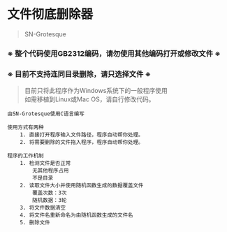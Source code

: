 # 文件彻底删除器
> SN-Grotesque

### ※ 整个代码使用GB2312编码，请勿使用其他编码打开或修改文件 ※
### ※ 目前不支持连同目录删除，请只选择文件 ※

> 目前只将此程序作为Windows系统下的一般程序使用<br>
> 如需移植到Linux或Mac OS，请自行修改代码。

```text
由SN-Grotesque使用C语言编写

使用方式有两种
    1. 直接打开程序输入文件路径，程序自动帮你处理。
    2. 将需要删除的文件拖入程序，程序自动帮你处理。

程序的工作机制
    1. 检测文件是否正常
        无其他程序占用
        不是目录
    2. 读取文件大小并使用随机函数生成的数据覆盖文件
        覆盖次数：3次
        随机数据：3轮
    3. 将文件数据清空
    4. 将文件名重新命名为由随机函数生成的文件名
    5. 删除文件
```
